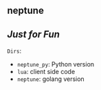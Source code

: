 ## neptune
*Just for Fun*
-------
`Dirs`:
- `neptune_py`: Python version
- `lua`: client side code
- `neptune`: golang version
